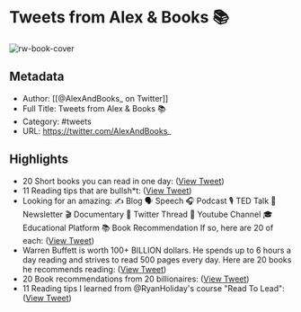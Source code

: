 # Tweets from Alex & Books 📚

![rw-book-cover](https://pbs.twimg.com/profile_images/1377679594602573829/xFkQO7Ik.jpg)

## Metadata
- Author: [[@AlexAndBooks_ on Twitter]]
- Full Title: Tweets from Alex & Books 📚
- Category: #tweets
- URL: https://twitter.com/AlexAndBooks_

## Highlights
- 20 Short books you can read in one day: ([View Tweet](https://twitter.com/AlexAndBooks_/status/1542134488083435520))
- 11 Reading tips that are bullsh*t: ([View Tweet](https://twitter.com/AlexAndBooks_/status/1539614921930981377))
- Looking for an amazing:
  ✍️ Blog
  🗣 Speech
  🎧 Podcast
  🎙 TED Talk
  📧 Newsletter
  🎬 Documentary 
  🧵 Twitter Thread
  🎥 Youtube Channel
  🎓 Educational Platform
  📚 Book Recommendation
  If so, here are 20 of each: ([View Tweet](https://twitter.com/AlexAndBooks_/status/1528721472751017985))
- Warren Buffett is worth 100+ BILLION dollars.
  He spends up to 6 hours a day reading and strives to read 500 pages every day.
  Here are 20 books he recommends reading: ([View Tweet](https://twitter.com/AlexAndBooks_/status/1529795048384102402))
- 20 Book recommendations from 20 billionaires: ([View Tweet](https://twitter.com/AlexAndBooks_/status/1529098003050536960))
- 11 Reading tips I learned from @RyanHoliday's course "Read To Lead": ([View Tweet](https://twitter.com/AlexAndBooks_/status/1525487481982013440))
